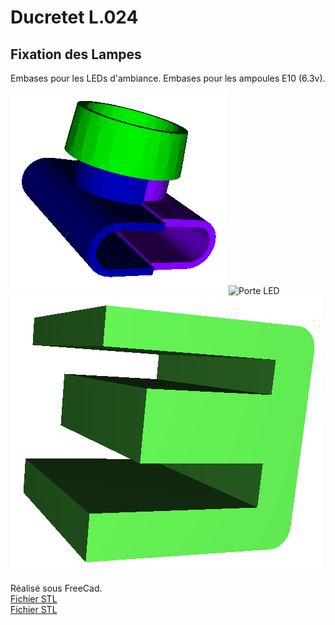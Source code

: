 # Ducretet L.024

## Fixation des Lampes

Embases pour les LEDs d'ambiance.
Embases pour les ampoules E10 (6.3v).

<img src="BoitierLampe.png" alt="Boitier Lampe" />
<img src="BoitierLampe-PorteLED.png" alt="Porte LED" />
<img src="BoitierLampe-Ecarteur.png" alt="Ecarteur" />

Réalisé sous FreeCad.  
[Fichier STL](BoitierLampe-Ecarteur.stl)  
[Fichier STL](BoitierLampe-PorteLED.stl)
